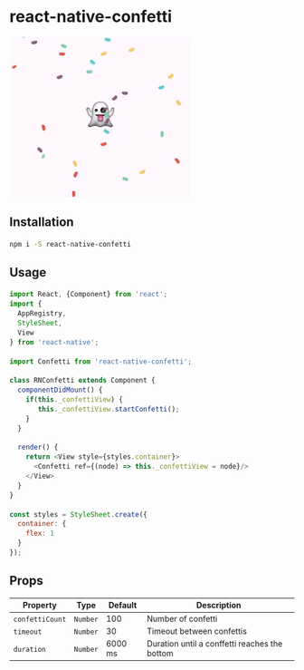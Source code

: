 # react-native-confetti

<p align="left">
  <img src="./demo.gif" width="320" height="282">
</p>

## Installation

```sh
npm i -S react-native-confetti
```

## Usage

```javascript
import React, {Component} from 'react';
import {
  AppRegistry,
  StyleSheet,
  View
} from 'react-native';

import Confetti from 'react-native-confetti';

class RNConfetti extends Component {
  componentDidMount() {
    if(this._confettiView) {
       this._confettiView.startConfetti();
    }
  }
  
  render() { 
    return <View style={styles.container}>
      <Confetti ref={(node) => this._confettiView = node}/>
    </View>
  }
}

const styles = StyleSheet.create({
  container: {
    flex: 1
  }
});
```

## Props

Property         | Type     | Default  | Description
---              | ---      | ---      | ---
`confettiCount`  | `Number` |  100     | Number of confetti
`timeout`        | `Number` |  30      | Timeout between confettis
`duration`       | `Number` |  6000 ms | Duration until a conffetti reaches the bottom
